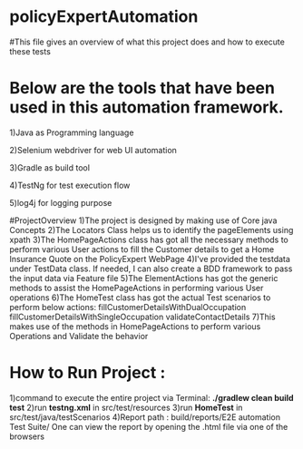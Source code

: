 # policyExpertAutomation
#This file gives an overview of what this project does and how to execute these tests

# Below are the tools that have been used in this automation framework.
1)Java as Programming language

2)Selenium webdriver for web UI automation

3)Gradle as build tool

4)TestNg for test execution flow

5)log4j for logging purpose

#ProjectOverview
1)The project is designed by making use of Core java Concepts
2)The Locators Class helps us to identify the pageElements using xpath
3)The HomePageActions class has got all the necessary methods to perform various User actions to fill the Customer details to get a Home Insurance Quote on the PolicyExpert WebPage
4)I've provided the testdata under TestData class. If needed, I can also create a BDD framework to pass the input data via Feature file
5)The ElementActions has got the generic methods to assist the HomePageActions in performing various User operations
6)The HomeTest class has got the actual Test scenarios to perform below actions:
fillCustomerDetailsWithDualOccupation
fillCustomerDetailsWithSingleOccupation
validateContactDetails
7)This makes use of the methods in HomePageActions to perform various Operations and Validate the behavior

# How to Run Project :

1)command to execute the entire project via Terminal: **./gradlew clean build test**
2)run **testng.xml** in src/test/resources
3)run **HomeTest** in src/test/java/testScenarios
4)Report path : build/reports/E2E automation Test Suite/
One can view the report by opening the .html file via one of the browsers
